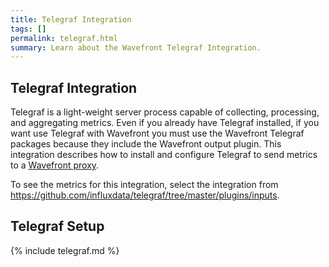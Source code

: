 ```yaml
---
title: Telegraf Integration
tags: []
permalink: telegraf.html
summary: Learn about the Wavefront Telegraf Integration.
---
```

## Telegraf Integration

Telegraf is a light-weight server process capable of collecting, processing, and aggregating metrics. Even if you already have Telegraf installed, if you want use Telegraf with Wavefront you must use the Wavefront Telegraf packages because they include the Wavefront output plugin. This integration describes how to install and configure Telegraf to send metrics to a [Wavefront proxy](https://docs.wavefront.com/proxies.html).

To see the metrics for this integration, select the integration from <https://github.com/influxdata/telegraf/tree/master/plugins/inputs>.
## Telegraf Setup

{% include telegraf.md %}